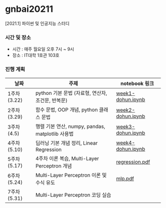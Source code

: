 # gnbai20211
[2021.1] 파이썬 및 인공지능 스터디

### 시간 및 장소
- 시간 : 매주 월요일 오후 7시 ~ 9시
- 장소 : IT대학 1호관 103호

### 진행 계획
| 날짜 | 주제 | notebook 링크 |
|------|------|--------------|
| 1주차 (3.22) | python 기본 문법 (자료형, 연산자, 조건문, 반복문) | [week1-dohun.ipynb](https://github.com/gnbhub/gnbai20211/blob/master/lecturenote/week1-dohun.ipynb) |
| 2주차 (3.29) | 함수 문법, OOP 개념, python 클래스 문법 | [week2-dohun.ipynb](https://github.com/gnbhub/gnbai20211/blob/master/lecturenote/week2-dohun.ipynb) |
| 3주차 (4.5) | 행렬 기본 연산, numpy, pandas, matplotlib 사용법 | [week3-dohun.ipynb](https://github.com/gnbhub/gnbai20211/blob/master/lecturenote/week3-dohun.ipynb) |
| 4주차 (5.10) | 딥러닝 기본 개념 정리, Linear Regression | [week4-dohun.ipynb](https://github.com/gnbhub/gnbai20211/blob/master/lecturenote/week4-dohun.ipynb) |
| 5주차 (5.17) | 4주차 이론 복습, Multi-Layer Perceptron 개념 | [regression.pdf](https://github.com/gnbhub/gnbai20201/blob/master/lecturenotes/1_LinearRegression.pdf) |
| 6주차 (5.24) | Multi-Layer Perceptron 이론 및 수식 유도 | [mlp.pdf](https://github.com/gnbhub/gnbai20201/blob/master/lecturenotes/3_MultilayerPerceptron.pdf) |
| 7주차 (5.31) | Multi-Layer Perceptron 코딩 실습 |
